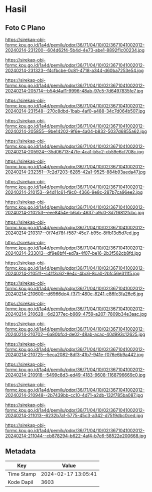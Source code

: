 # Hasil

## Foto C Plano

https://sirekap-obj-formc.kpu.go.id/1a4d/pemilu/pdpr/36/71/04/10/02/3671041002012-20240214-231200--604d62f4-5b4d-4e73-abe1-8892f1c00234.jpg

https://sirekap-obj-formc.kpu.go.id/1a4d/pemilu/pdpr/36/71/04/10/02/3671041002012-20240214-231323--f4cfbcbe-0c81-4718-a344-d60ba7253e54.jpg

https://sirekap-obj-formc.kpu.go.id/1a4d/pemilu/pdpr/36/71/04/10/02/3671041002012-20240214-205714--b54d4af1-9996-48ab-97c5-7d6497835fe7.jpg

https://sirekap-obj-formc.kpu.go.id/1a4d/pemilu/pdpr/36/71/04/10/02/3671041002012-20240214-231548--270c8dbd-1bab-4af0-a488-34c7d064b507.jpg

https://sirekap-obj-formc.kpu.go.id/1a4d/pemilu/pdpr/36/71/04/10/02/3671041002012-20240214-205855--9be14202-9f6e-4a04-b832-5037d6855a62.jpg

https://sirekap-obj-formc.kpu.go.id/1a4d/pemilu/pdpr/36/71/04/10/02/3671041002012-20240214-205924--35d06713-47fe-4ca1-b5c2-cb59e6cf708c.jpg

https://sirekap-obj-formc.kpu.go.id/1a4d/pemilu/pdpr/36/71/04/10/02/3671041002012-20240214-232351--7c2d7203-6285-42a1-9525-884b93aeda47.jpg

https://sirekap-obj-formc.kpu.go.id/1a4d/pemilu/pdpr/36/71/04/10/02/3671041002012-20240214-210153--94d11c61-f9c0-4366-9e8c-287b7ca96ee2.jpg

https://sirekap-obj-formc.kpu.go.id/1a4d/pemilu/pdpr/36/71/04/10/02/3671041002012-20240214-210253--eee8454e-b6ab-4637-a9c0-3d7f6812fcbc.jpg

https://sirekap-obj-formc.kpu.go.id/1a4d/pemilu/pdpr/36/71/04/10/02/3671041002012-20240214-210317--0f74d78f-f587-45e7-b95c-8ffb13d5d7ed.jpg

https://sirekap-obj-formc.kpu.go.id/1a4d/pemilu/pdpr/36/71/04/10/02/3671041002012-20240214-233013--df9e8bf4-ed7a-4f07-be16-2b3f562cb8fd.jpg

https://sirekap-obj-formc.kpu.go.id/1a4d/pemilu/pdpr/36/71/04/10/02/3671041002012-20240214-210511--c41f3c62-9e4c-4bc6-8ca0-2bfc56e311f5.jpg

https://sirekap-obj-formc.kpu.go.id/1a4d/pemilu/pdpr/36/71/04/10/02/3671041002012-20240214-210600--d6966de4-f371-480e-8241-c86fe3fa26e6.jpg

https://sirekap-obj-formc.kpu.go.id/1a4d/pemilu/pdpr/36/71/04/10/02/3671041002012-20240214-210628--6d2377ec-b989-4759-a207-7809b34e3aac.jpg

https://sirekap-obj-formc.kpu.go.id/1a4d/pemilu/pdpr/36/71/04/10/02/3671041002012-20240214-210702--6a80bfcd-de02-48ab-acac-40d993c12625.jpg

https://sirekap-obj-formc.kpu.go.id/1a4d/pemilu/pdpr/36/71/04/10/02/3671041002012-20240214-210725--5eca2082-8df3-41b7-941e-f076e6b9a442.jpg

https://sirekap-obj-formc.kpu.go.id/1a4d/pemilu/pdpr/36/71/04/10/02/3671041002012-20240214-210918--5499c8d3-ed49-4183-9608-1168796669c0.jpg

https://sirekap-obj-formc.kpu.go.id/1a4d/pemilu/pdpr/36/71/04/10/02/3671041002012-20240214-210948--2b7439bb-cc10-4d71-a2db-132f785ba087.jpg

https://sirekap-obj-formc.kpu.go.id/1a4d/pemilu/pdpr/36/71/04/10/02/3671041002012-20240214-211013--6232b7a1-5775-45c3-a342-d7519dbc0ced.jpg

https://sirekap-obj-formc.kpu.go.id/1a4d/pemilu/pdpr/36/71/04/10/02/3671041002012-20240214-211044--cb878294-b622-4af4-b7c6-58522e200668.jpg


## Metadata

| Key        | Value               |
| ---------- | ------------------- |
| Time Stamp | 2024-02-17 13:05:41 |
| Kode Dapil | 3603                |



